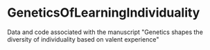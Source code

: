 # GeneticsOfLearningIndividuality
Data and code associated with the manuscript "Genetics shapes the diversity of individuality based on valent experience"
